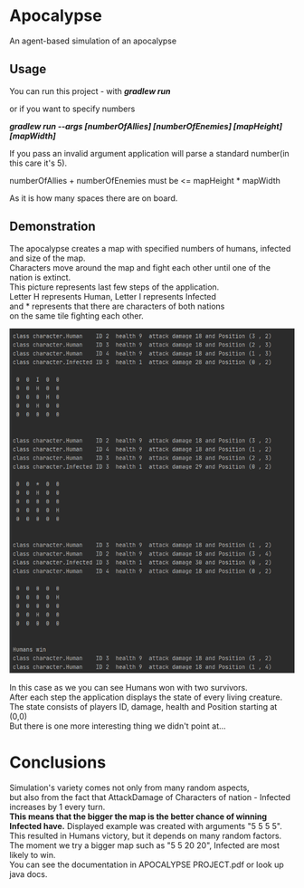 # Apocalypse

An agent-based simulation of an apocalypse

## Usage

You can run this project - with ***gradlew run***

or if you want to specify numbers

***gradlew run --args [numberOfAllies] [numberOfEnemies] [mapHeight] [mapWidth]***

If you pass an invalid argument application will parse a standard number(in this care it's 5).

numberOfAllies + numberOfEnemies must be <= mapHeight * mapWidth

As it is how many spaces there are on board.

## Demonstration

The apocalypse creates a map with specified numbers of humans, infected<br> and size of the map.<br>
Characters move around the map and fight each other until one of the nation is extinct.<br>
This picture represents last few steps of the application.<br>
Letter H represents Human, Letter I represents Infected<br>and * represents that there are characters of both nations<br>on the same tile fighting each other.

![github-small](images/Demonstration1.png)

In this case as we you can see Humans won with two survivors.<br>
After each step the application displays the state of every living creature.<br>
The state consists of players ID, damage, health and Position starting at (0,0)<br>
But there is one more interesting thing we didn't point at...

# Conclusions
Simulation's variety comes not only from many random aspects,<br>
but also from the fact that AttackDamage of Characters of nation - Infected<br>increases by 1 every turn.<br>
**This means that the bigger the map is the better chance of winning Infected have.**
Displayed example was created with arguments "5 5 5 5".<br>
This resulted in Humans victory, but it depends on many random factors.<br>
The moment we try a bigger map such as "5 5 20 20", Infected are most likely to win.  
You can see the documentation in APOCALYPSE PROJECT.pdf or look up java docs.

